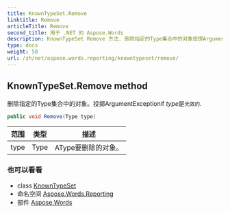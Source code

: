 ```yaml
---
title: KnownTypeSet.Remove
linktitle: Remove
articleTitle: Remove
second_title: 用于 .NET 的 Aspose.Words
description: KnownTypeSet Remove 方法. 删除指定的Type集合中的对象投掷ArgumentExceptionif type是无效的 在 C#.
type: docs
weight: 50
url: /zh/net/aspose.words.reporting/knowntypeset/remove/
---
```

## KnownTypeSet.Remove method

删除指定的Type集合中的对象。投掷ArgumentExceptionif *type*是`无效的`.

```csharp
public void Remove(Type type)
```

| 范围 | 类型 | 描述 |
| --- | --- | --- |
| type | Type | AType要删除的对象。 |

### 也可以看看

* class [KnownTypeSet](../)
* 命名空间 [Aspose.Words.Reporting](../../../aspose.words.reporting/)
* 部件 [Aspose.Words](../../../)
